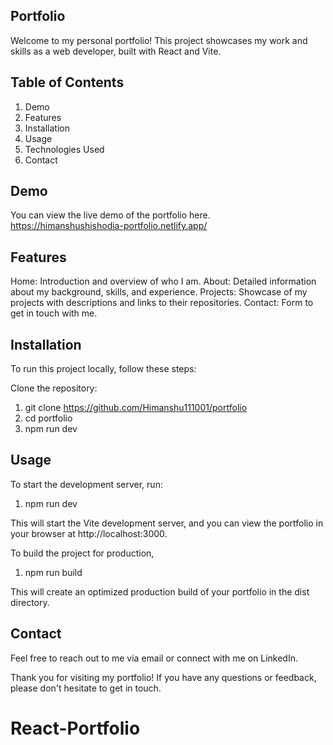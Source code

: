 ## Portfolio

Welcome to my personal portfolio! This project showcases my work and skills as a web developer, built with React and Vite.

## Table of Contents

1. Demo
2. Features
3. Installation
4. Usage
5. Technologies Used
6. Contact

## Demo

You can view the live demo of the portfolio here.
https://himanshushishodia-portfolio.netlify.app/

## Features

Home: Introduction and overview of who I am.
About: Detailed information about my background, skills, and experience.
Projects: Showcase of my projects with descriptions and links to their repositories.
Contact: Form to get in touch with me.

## Installation

To run this project locally, follow these steps:

Clone the repository:

1. git clone https://github.com/Himanshu111001/portfolio
2. cd portfolio
3. npm run dev

## Usage

To start the development server, run:

1. npm run dev

This will start the Vite development server, and you can view the portfolio in your browser at http://localhost:3000.

To build the project for production,

1. npm run build

This will create an optimized production build of your portfolio in the dist directory.

## Contact

Feel free to reach out to me via email or connect with me on LinkedIn.

Thank you for visiting my portfolio! If you have any questions or feedback, please don't hesitate to get in touch.
# React-Portfolio

